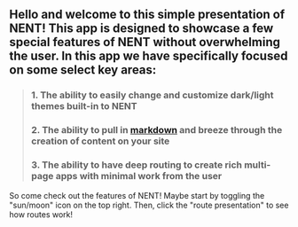 ## Hello and welcome to this simple presentation of NENT! This app is designed to showcase a few special features of NENT without overwhelming the user. In this app we have specifically focused on some select key areas:

>### 1. The ability to easily change and customize dark/light themes built-in to NENT
>### 2. The ability to pull in [markdown](https://commonmark.org/help/tutorial) and breeze through the creation of content on your site
>### 3. The ability to have deep routing to create rich multi-page apps with minimal work from the user

So come check out the features of NENT! Maybe start by toggling the "sun/moon" icon on the top right. Then, click the "route presentation" to see how routes work!